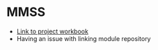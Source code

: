 # MMSS
* [Link to project workbook](https://docs.google.com/document/d/12fSPgq49k8Ntt7w9tJljEaisTeAJSwrF3uukJgHRKKg/edit?usp=sharing)
* Having an issue with linking module repository

